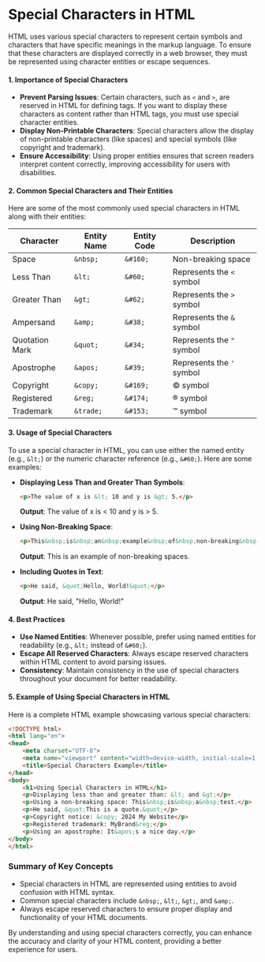 # Special Characters in HTML

HTML uses various special characters to represent certain symbols and characters that have specific meanings in the markup language. To ensure that these characters are displayed correctly in a web browser, they must be represented using character entities or escape sequences.

#### 1. Importance of Special Characters

- **Prevent Parsing Issues**: Certain characters, such as `<` and `>`, are reserved in HTML for defining tags. If you want to display these characters as content rather than HTML tags, you must use special character entities.
- **Display Non-Printable Characters**: Special characters allow the display of non-printable characters (like spaces) and special symbols (like copyright and trademark).
- **Ensure Accessibility**: Using proper entities ensures that screen readers interpret content correctly, improving accessibility for users with disabilities.

#### 2. Common Special Characters and Their Entities

Here are some of the most commonly used special characters in HTML along with their entities:

| Character | Entity Name  | Entity Code | Description                        |
|-----------|--------------|-------------|------------------------------------|
| Space     | `&nbsp;`     | `&#160;`    | Non-breaking space                 |
| Less Than | `&lt;`       | `&#60;`     | Represents the `<` symbol         |
| Greater Than | `&gt;`    | `&#62;`     | Represents the `>` symbol         |
| Ampersand | `&amp;`      | `&#38;`     | Represents the `&` symbol         |
| Quotation Mark | `&quot;` | `&#34;`    | Represents the `"` symbol         |
| Apostrophe | `&apos;`    | `&#39;`    | Represents the `'` symbol         |
| Copyright  | `&copy;`    | `&#169;`    | © symbol                          |
| Registered | `&reg;`     | `&#174;`    | ® symbol                          |
| Trademark  | `&trade;`   | `&#153;`    | ™ symbol                          |

#### 3. Usage of Special Characters

To use a special character in HTML, you can use either the named entity (e.g., `&lt;`) or the numeric character reference (e.g., `&#60;`). Here are some examples:

- **Displaying Less Than and Greater Than Symbols**:
  ```html
  <p>The value of x is &lt; 10 and y is &gt; 5.</p>
  ```
  **Output**: The value of x is < 10 and y is > 5.

- **Using Non-Breaking Space**:
  ```html
  <p>This&nbsp;is&nbsp;an&nbsp;example&nbsp;of&nbsp;non-breaking&nbsp;spaces.</p>
  ```
  **Output**: This is an example of non-breaking spaces.

- **Including Quotes in Text**:
  ```html
  <p>He said, &quot;Hello, World!&quot;</p>
  ```
  **Output**: He said, "Hello, World!"

#### 4. Best Practices

- **Use Named Entities**: Whenever possible, prefer using named entities for readability (e.g., `&lt;` instead of `&#60;`).
- **Escape All Reserved Characters**: Always escape reserved characters within HTML content to avoid parsing issues.
- **Consistency**: Maintain consistency in the use of special characters throughout your document for better readability.

#### 5. Example of Using Special Characters in HTML

Here is a complete HTML example showcasing various special characters:

```html
<!DOCTYPE html>
<html lang="en">
<head>
    <meta charset="UTF-8">
    <meta name="viewport" content="width=device-width, initial-scale=1.0">
    <title>Special Characters Example</title>
</head>
<body>
    <h1>Using Special Characters in HTML</h1>
    <p>Displaying less than and greater than: &lt; and &gt;</p>
    <p>Using a non-breaking space: This&nbsp;is&nbsp;a&nbsp;test.</p>
    <p>He said, &quot;This is a quote.&quot;</p>
    <p>Copyright notice: &copy; 2024 My Website</p>
    <p>Registered trademark: MyBrand&reg;</p>
    <p>Using an apostrophe: It&apos;s a nice day.</p>
</body>
</html>
```

### Summary of Key Concepts

- Special characters in HTML are represented using entities to avoid confusion with HTML syntax.
- Common special characters include `&nbsp;`, `&lt;`, `&gt;`, and `&amp;`.
- Always escape reserved characters to ensure proper display and functionality of your HTML documents.

By understanding and using special characters correctly, you can enhance the accuracy and clarity of your HTML content, providing a better experience for users.
